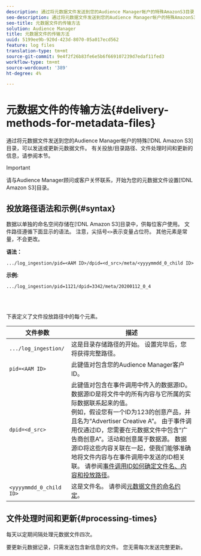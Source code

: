 ```yaml
---
description: 通过将元数据文件发送到您的Audience Manager帐户的特殊AmazonS3目录，发送或更新元数据文件。 有关投放/目录路径、文件处理时间和更新的信息，请参阅本节。
seo-description: 通过将元数据文件发送到您的Audience Manager帐户的特殊AmazonS3目录，发送或更新元数据文件。 有关投放/目录路径、文件处理时间和更新的信息，请参阅本节。
seo-title: 元数据文件的传输方法
solution: Audience Manager
title: 元数据文件的传输方法
uuid: 5199ee9b-920d-423d-8070-05a017ecd562
feature: log files
translation-type: tm+mt
source-git-commit: 9e4f2f26b83fe6e5b6f669107239d7edaf11fed3
workflow-type: tm+mt
source-wordcount: '389'
ht-degree: 4%

---
```



# 元数据文件的传输方法{#delivery-methods-for-metadata-files}

通过将元数据文件发送到您的Audience Manager帐户的特殊[!DNL Amazon S3]目录，可以发送或更新元数据文件。 有关投放/目录路径、文件处理时间和更新的信息，请参阅本节。

>[!IMPORTANT]
>
> 请与Audience Manager顾问或客户关怀联系，开始为您的元数据文件设置[!DNL Amazon S3]目录。

## 投放路径语法和示例{#syntax}

数据以单独的命名空间存储在[!DNL Amazon S3]目录中，供每位客户使用。 文件路径遵循下面显示的语法。 注意，尖括号`<>`表示变量占位符。 其他元素是常量，不会更改。

**语法：**

```
.../log_ingestion/pid=<AAM ID>/dpid=<d_src>/meta/<yyyymmdd_0_child ID>
```

**示例:**

```
.../log_ingestion/pid=1121/dpid=3342/meta/20200112_0_4
```

<br> 

下表定义了文件投放路径中的每个元素。


| 文件参数 | 描述 |
---------|----------|
| `.../log_ingestion/` | 这是目录存储路径的开始。 设置完毕后，您将获得完整路径。 |
| `pid=<AAM ID>` | 此键值对包含您的Audience Manager客户ID。 |
| `dpid=<d_src>` | 此键值对包含在事件调用中传入的数据源ID。 数据源ID是将文件中的所有内容与它所属的实际数据联系起来的值。 </br> 例如，假设您有一个ID为123的创意产品，并且名为“Advertiser Creative A”。 由于事件调用仅通过ID，您需要在元数据文件中包含“广告商创意A”。活动和创意属于数据源。 数据源ID将这些内容关联在一起，使我们能够准确地将文件内容与在事件调用中发送的ID相关联。 请参阅[事件调用ID如何确定文件名、内容和投放路径](/help/using/reporting/audience-optimization-reports/metadata-files-intro/metadata-file-overview.md#how-ids-shape-file-names)。 |
| `<yyyymmdd_0_child ID>` | 这是文件名。 请参阅[元数据文件的命名约定](/help/using/reporting/audience-optimization-reports/metadata-files-intro/metadata-file-names.md)。 |

## 文件处理时间和更新{#processing-times}

每天以定期间隔处理元数据文件四次。

要更新元数据记录，只需发送包含新信息的文件。 您无需每次发送完整更新。
